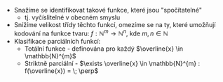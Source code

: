 - Snažíme se identifikovat takové funkce, které jsou "spočítatelné"
	- tj. vyčíslitelné v obecném smyslu
- Snížíme velikost třídy těchto funkcí, omezíme se na ty, které umožňují kodování na funkce tvaru: $f : \mathbb{N}^{m} \rightarrow \mathbb{N}^{n}$, kde $m,n \in \mathbb{N}$
- Klasifikace parciálních funkcí:
	- Totální funkce - definována pro každý $\overline{x} \in \mathbb{N}^{m}$
	- Striktně parciální - $\exists \overline{x} \in \mathbb{N}^{m} : f(\overline{x}) = \; \perp$